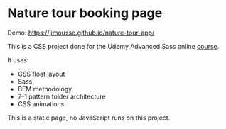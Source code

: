# Nature tour booking page

Demo: https://jimousse.github.io/nature-tour-app/

This is a CSS project done for the Udemy Advanced Sass online [course](https://www.udemy.com/course/advanced-css-and-sass/).

It uses:
- CSS float layout
- Sass
- BEM methodology
- 7-1 pattern folder architecture
- CSS animations

This is a static page, no JavaScript runs on this project.
